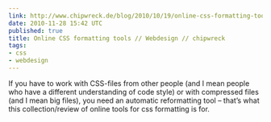 ```yaml
---
link: http://www.chipwreck.de/blog/2010/10/19/online-css-formatting-tools/?utm_source=homepage&utm_medium=blog&utm_campaign=newlink
date: 2010-11-28 15:42 UTC
published: true
title: Online CSS formatting tools // Webdesign // chipwreck
tags:
- css
- webdesign
---
```


If you have to work with CSS-files from other people (and I mean people who have a different understanding of code style) or with compressed files (and I mean big files), you need an automatic reformatting tool – that’s what this collection/review of online tools for css formatting is for.
